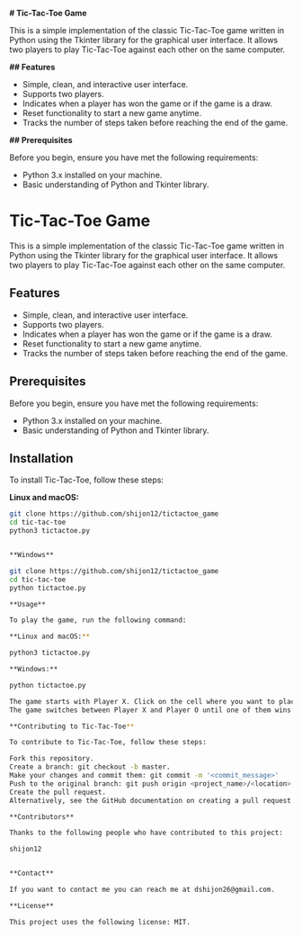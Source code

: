 **# Tic-Tac-Toe Game**

This is a simple implementation of the classic Tic-Tac-Toe game written in Python using the Tkinter library for the graphical user interface. It allows two players to play Tic-Tac-Toe against each other on the same computer.

**## Features**

- Simple, clean, and interactive user interface.
- Supports two players.
- Indicates when a player has won the game or if the game is a draw.
- Reset functionality to start a new game anytime.
- Tracks the number of steps taken before reaching the end of the game.

**## Prerequisites**

Before you begin, ensure you have met the following requirements:
- Python 3.x installed on your machine.
- Basic understanding of Python and Tkinter library.

# Tic-Tac-Toe Game

This is a simple implementation of the classic Tic-Tac-Toe game written in Python using the Tkinter library for the graphical user interface. It allows two players to play Tic-Tac-Toe against each other on the same computer.

## Features

- Simple, clean, and interactive user interface.
- Supports two players.
- Indicates when a player has won the game or if the game is a draw.
- Reset functionality to start a new game anytime.
- Tracks the number of steps taken before reaching the end of the game.

## Prerequisites

Before you begin, ensure you have met the following requirements:
- Python 3.x installed on your machine.
- Basic understanding of Python and Tkinter library.

## Installation

To install Tic-Tac-Toe, follow these steps:

**Linux and macOS:**

```bash
git clone https://github.com/shijon12/tictactoe_game
cd tic-tac-toe
python3 tictactoe.py


**Windows**

git clone https://github.com/shijon12/tictactoe_game
cd tic-tac-toe
python tictactoe.py

**Usage**

To play the game, run the following command:

**Linux and macOS:**

python3 tictactoe.py

**Windows:**

python tictactoe.py

The game starts with Player X. Click on the cell where you want to place your mark (X or O).
The game switches between Player X and Player O until one of them wins or the game is a draw.

**Contributing to Tic-Tac-Toe**

To contribute to Tic-Tac-Toe, follow these steps:

Fork this repository.
Create a branch: git checkout -b master.
Make your changes and commit them: git commit -m '<commit_message>'
Push to the original branch: git push origin <project_name>/<location>
Create the pull request.
Alternatively, see the GitHub documentation on creating a pull request.

**Contributors**

Thanks to the following people who have contributed to this project:

shijon12


**Contact**

If you want to contact me you can reach me at dshijon26@gmail.com.

**License**

This project uses the following license: MIT.

